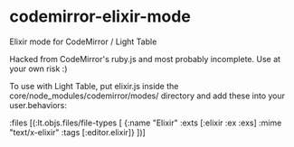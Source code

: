 codemirror-elixir-mode
======================

Elixir mode for CodeMirror / Light Table

Hacked from CodeMirror's ruby.js and most probably incomplete. Use at your own risk :)

To use with Light Table, put elixir.js inside the core/node_modules/codemirror/modes/ directory and add these into your user.behaviors:

:files [(:lt.objs.files/file-types [
    {:name "Elixir" :exts [:elixir :ex :exs] :mime "text/x-elixir" :tags [:editor.elixir]}
])]
